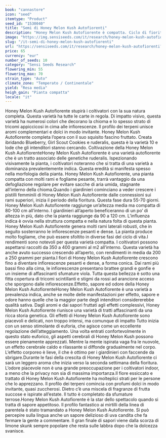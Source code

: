 ```yaml
---
book: "cannastore"
icon: "seed"
itemtype: "Product"
seed_id: "1530040"
title: "Semi di Honey Melon Kush Autofiorenti"
description: "Honey Melon Kush Autofiorente è compatta. Ciclo di fioritura di 55-70 giorni. Infiorescenze dense con sfumature viola. Sapori di mirtilli, uva e skunk."
image: "https://img.sensiseeds.com/it/research/honey-melon-kush-autofiorenti-image.png"
slug: "/it-semi-di-honey-melon-kush-autofiorenti"
url: "https://sensiseeds.com/it/research/honey-melon-kush-autofiorenti?a_aid=cannastore"
price: 65
currency: "eur"
number_of_seeds: 10
category: "Sensi Seeds Research"
flowering_min: 55
flowering_max: 70
strain_type: "Auto"
climate_zone: "Temperato / Continentale"
yield: "Resa media"
heigh_gain: "Pianta compatta"
locale: "it"
---
```

Honey Melon Kush Autofiorente stupirà i coltivatori con la sua natura completa. Questa varietà ha tutte le carte in regola. Di impatto visivo, questa varietà ha numerosi colori che decorano la chioma e lo spesso strato di tricomi appiccicosi in cima alle infiorescenze. Il profilo dei terpeni unisce aromi complementari e dolci in modo invitante. Honey Melon Kush Autofiorente completa l’opera con il suo squisito fascino fruttato. Creata ibridando Blueberry, Girl Scout Cookies e ruderalis, questa è la varietà 10 e lode che gli intenditori stanno cercando. Coltivazione della Honey Melon Kush AutofiorenteHoney Melon Kush Autofiorente è una varietà autofiorente che è un tratto associato delle genetiche ruderalis. Ispezionando visivamente la pianta, i coltivatori noteranno che si tratta di una varietà a dominanza prevalentemente indica. Questa eredità si manifesta spesso nella morfologia della pianta. Honey Melon Kush Autofiorente, una pianta compatta con molti rami e fogliame pesante, trarrà vantaggio da una defogliazione regolare per evitare sacche di aria umida, stagnante all’interno della chioma.Quando i giardinieri cominciano a veder crescere i pistilli femminili di Honey Melon Kush Autofiorente dalle connessioni sui rami superiori, inizia il periodo della fioritura. Questa fase dura 55-70 giorni. Honey Melon Kush Autofiorente raggiunge un’altezza media ma compatta di 80-100 cm all’interno. I giardinieri all’aperto beneficeranno di un po’ di altezza in più, dato che la pianta raggiunge da 90 a 120 cm. L’influenza indica è ovvia nella struttura compatta e nella natura folta di questa pianta. Honey Melon Kush Autofiorente genera molti rami laterali robusti, che in seguito sosterranno le infiorescenze pesanti e dense. La pianta produce molto fogliame, che può essere sfoltito in diverse fasi del ciclo di vita.I rendimenti sono notevoli per questa varietà compatta. I coltivatori possono aspettarsi raccolti da 350 a 400 grammi al m2 all’interno. Questa varietà ha anche avuto successo crescendo all’aperto, con rendimenti in media da 200 a 250 grammi per pianta.I fiori di Honey Melon Kush Autofiorente crescono fino a diventare infiorescenze pesanti e dense, a forma conica. Dai rami più bassi fino alla cima, le infiorescenze presentano brattee grandi e gonfie e un insieme di affascinanti sfumature viola. Tutta questa bellezza è sotto una fitta copertura di tricomi scintillanti e stigmi da rossi ad arancione acceso che sporgono dalle infiorescenze.Effetto, sapore ed odore della Honey Melon Kush AutofiorenteHoney Melon Kush Autofiorente è una varietà a prevalenza indica, anche se molte delle manifestazioni per effetto, sapore e odore hanno quelle che la maggior parte degli intenditori considererebbe qualità sativa. Dagli aromi e dai sapori fruttati agli effetti complessivi, Honey Melon Kush Autofiorente riunisce una varietà di tratti affascinanti da una ricca storia genetica. Gli effetti di Honey Melon Kush Autofiorente sono piacevoli e delicati, non troppo intensi, ma comunque di impatto Tutto inizia con un senso stimolante di euforia, che agisce come un eccellente regolazione dell’atteggiamento. Una volta entrati confortevolmente in questo stato euforico, gli aspetti cerebrali di Honey Melon Kush possono essere pienamente apprezzati. Mentre la mente ispirata vaga fra le nuovole, un effetto cerebrale caldo e rilassante si diffonde gradualmente nel corpo. L’effetto corporeo è lieve, il che è ottimo per i giardinieri con faccende da sbrigare.Durante le fasi della crescita di Honey Melon Kush Autofiorente ci sarà un leggero aroma che inizia verso la seconda settimana della fioritura. L’odore piacevole non è una grande preoccupazione per i coltivatori indoor, a meno che la privacy non sia di massima importanza.Il fiore essiccato e trattato di Honey Melon Kush Autofiorente ha molteplici strati per le persone che lo apprezzano. Il profilo dei terpeni comincia con profumi dolci in modo invitante, quasi zuccherosi. Dietro c’è una miscela di fragranze di frutta succose e ispirate all’estate. Il tutto è completato da sfumature terrose.Honey Melon Kush Autofiorente è la star dello spettacolo quando si tratta di sapore appetitoso. Il profilo fantastico ai mirtilli della linea di parentela è stato tramandato a Honey Melon Kush Autofiorente. Si può percepire sulla lingua anche un sapore delizioso di uva candita che fa fermare la gente a commentare. Il gran finale di sapori viene dalla scorza di limone skunk sempre popolare che resta sulle labbra dopo che la dolcezza svanisce.

